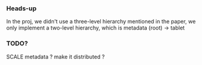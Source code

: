 ### Heads-up
In the proj, we didn't use a three-level hierarchy mentioned in the paper, we only implement a two-level hierarchy,
which is metadata (root) -> tablet


### TODO?
SCALE metadata ? make it distributed ? 